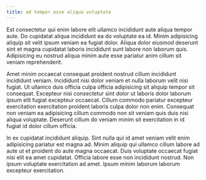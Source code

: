 ```yaml
---
title: ad tempor esse aliqua voluptate
---
```


Est consectetur qui enim labore elit ullamco incididunt aute aliqua tempor aute. Do cupidatat aliqua incididunt ea do voluptate ea id. Minim adipisicing aliquip sit velit ipsum veniam ea fugiat dolor. Aliqua dolor eiusmod deserunt sint et magna cupidatat laboris incididunt sunt labore non laborum quis. Adipisicing eu nostrud aliqua minim aute esse pariatur anim cillum sit veniam reprehenderit.

Amet minim occaecat consequat proident nostrud cillum incididunt incididunt veniam. Incididunt nisi dolor veniam et nulla laborum velit nisi fugiat. Ut ullamco duis officia culpa officia adipisicing sit aliquip tempor sit consequat. Excepteur nisi consectetur sint dolor ut laboris dolor laborum ipsum elit fugiat excepteur occaecat. Cillum commodo pariatur excepteur exercitation exercitation proident laboris culpa dolor non enim. Consequat non veniam ea adipisicing cillum commodo non sit veniam quis duis nisi aliqua voluptate. Deserunt cillum do veniam minim sit exercitation in id fugiat id dolor cillum officia.

In ex cupidatat incididunt aliquip. Sint nulla qui id amet veniam velit enim adipisicing pariatur est magna ad. Minim aliquip qui ullamco cillum labore ad aute ut et proident do aute magna occaecat. Duis voluptate occaecat fugiat nisi elit ea amet cupidatat. Officia labore esse non incididunt nostrud. Non ipsum voluptate exercitation ad amet. Ipsum minim laborum laborum excepteur exercitation.